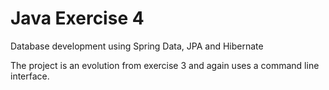 # Java Exercise 4

Database development using Spring Data, JPA and Hibernate

The project is an evolution from exercise 3 and again uses a command line interface.
